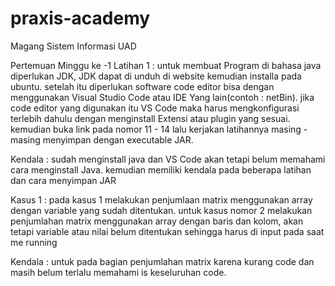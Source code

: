# praxis-academy
Magang Sistem Informasi UAD

Pertemuan Minggu ke -1
Latihan 1 :
untuk membuat Program di bahasa java diperlukan JDK, JDK dapat di unduh di website kemudian installa pada ubuntu.
setelah itu diperlukan software code editor bisa dengan menggunakan Visual Studio Code atau IDE Yang lain(contoh : netBin).
jika code editor yang digunakan itu VS Code maka harus mengkonfigurasi terlebih dahulu dengan menginstall Extensi atau plugin yang sesuai. kemudian buka link pada nomor 11 - 14 lalu kerjakan latihannya masing - masing menyimpan dengan executable JAR.

Kendala :
sudah menginstall java dan VS Code akan tetapi belum memahami cara menginstall Java. kemudian memiliki kendala pada beberapa latihan dan cara menyimpan JAR

Kasus 1 :
pada kasus 1 melakukan penjumlaan matrix menggunakan array dengan variable yang sudah ditentukan. untuk kasus nomor 2 melakukan penjumlahan matrix menggunakan array dengan baris dan kolom, akan tetapi variable atau nilai belum ditentukan sehingga harus di input pada saat me running

Kendala : untuk pada bagian penjumlahan matrix karena kurang code dan masih belum terlalu memahami is keseluruhan code.
